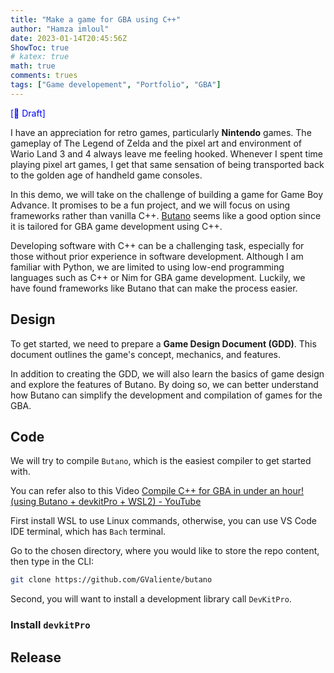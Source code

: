 ```yaml
---
title: "Make a game for GBA using C++"
author: "Hamza imloul"
date: 2023-01-14T20:45:56Z
ShowToc: true
# katex: true
math: true
comments: trues
tags: ["Game developement", "Portfolio", "GBA"]
---
```


<span style="color: blue;">[🚧 Draft]</span>

I have an appreciation for retro games, particularly **Nintendo** games. The gameplay of The Legend of Zelda and the pixel art and environment of Wario Land 3 and 4 always leave me feeling hooked. Whenever I spent time playing pixel art games, I get that same sensation of being transported back to the golden age of handheld game consoles.

In this demo, we will take on the challenge of building a game for Game Boy Advance. It promises to be a fun project, and we will focus on using frameworks rather than vanilla C++. [Butano](https://github.com/GValiente/butano) seems like a good option since it is tailored for GBA game development using C++.

Developing software with C++ can be a challenging task, especially for those without prior experience in software development. Although I am familiar with Python, we are limited to using low-end programming languages such as C++ or Nim for GBA game development. Luckily, we have found frameworks like Butano that can make the process easier.
## Design

To get started, we need to prepare a **Game Design Document (GDD)**. This document outlines the game's concept, mechanics, and features.

In addition to creating the GDD, we will also learn the basics of game design and explore the features of Butano. By doing so, we can better understand how Butano can simplify the development and compilation of games for the GBA.
## Code

We will try to compile `Butano`, which is the easiest compiler to get started with.

You can refer also to this Video [Compile C++ for GBA in under an hour! (using Butano + devkitPro + WSL2) - YouTube](https://www.youtube.com/watch?v=EMeie_gSgDU&t=389s&ab_channel=CinemintTechTips)

First install WSL to use Linux commands, otherwise, you can use VS Code IDE terminal, which has `Bach` terminal.

Go to the chosen directory, where you would like to store the repo content, then type in the CLI:

```bash
git clone https://github.com/GValiente/butano
```

Second, you will want to install a development library call `DevKitPro`.

### Install `devkitPro`

## Release